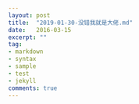 ```yaml
---
layout: post
title:  "2019-01-30-没错我就是大佬.md"
date:   2016-03-15
excerpt: ""
tag:
- markdown 
- syntax
- sample
- test
- jekyll
comments: true
---
```

